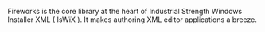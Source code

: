 Fireworks is the core library at the heart of Industrial Strength Windows Installer XML ( IsWiX ). It makes authoring XML editor applications a breeze.
